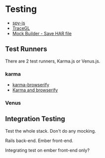 # Testing

* [spy-js](http://spy-js.com/)
* [TraceGL](http://badassjs.com/post/48702496345/tracegl-a-javascript-codeflow-visualization-and)
* [Mock Builder - Save HAR file](https://github.com/jakefeasel/mockbuilder)

## Test Runners

There are 2 test runners, Karma.js or Venus.js.

### karma

* [karma-browserify](https://github.com/xdissent/karma-browserify)
* [Karma and browserify](http://shcatula.wordpress.com/2014/02/16/karma-browserify/)

### Venus

## Integration Testing

Test the whole stack. Don't do any mocking.

Rails back-end. Ember front-end.

Integrating test on ember front-end only?